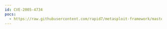 ```yaml
---
id: CVE-2005-4734
pocs:
  - https://raw.githubusercontent.com/rapid7/metasploit-framework/master/modules/exploits/windows/isapi/rsa_webagent_redirect.rb
---
```

